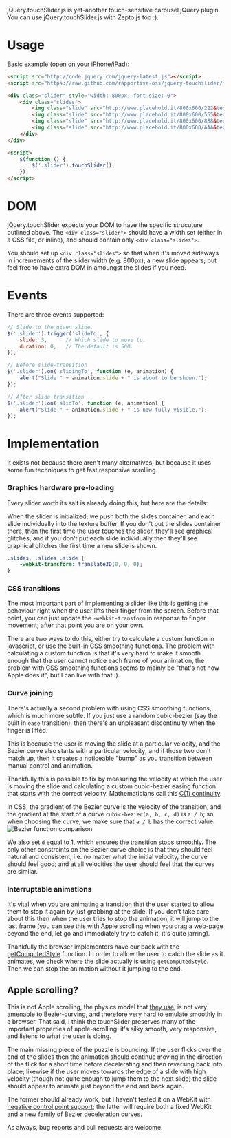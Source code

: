 jQuery.touchSlider.js is yet-another touch-sensitive carousel jQuery plugin.
You can use jQuery.touchSlider.js with Zepto.js too :).

Usage
=====

Basic example ([open on your iPhone/iPad](http://bit.ly/tslider)):

```html
<script src="http://code.jquery.com/jquery-latest.js"></script>
<script src="https://raw.github.com/rapportive-oss/jquery-touchslider/master/jquery.touchslider.js"></script>

<div class="slider" style="width: 800px; font-size: 0">
    <div class="slides">
        <img class="slide" src="http://www.placehold.it/800x600/222&text=ONE">
        <img class="slide" src="http://www.placehold.it/800x600/555&text=TWO">
        <img class="slide" src="http://www.placehold.it/800x600/888&text=THREE">
        <img class="slide" src="http://www.placehold.it/800x600/AAA&text=FOUR">
    </div>
</div>

<script>
    $(function () {
        $('.slider').touchSlider();
    });
</script>
```

DOM
===

jQuery.touchSlider expects your DOM to have the specific strucuture outlined above.
The `<div class="slider">` should have a width set (either in a CSS file, or inline),
and should contain only `<div class="slides">`.

You should set up `<div class="slides">` so that when it's moved sideways in incremements
of the slider width (e.g. 800px), a new slide appears; but feel free to have extra
DOM in amoungst the slides if you need.

Events
======

There are three events supported:

```javascript
// Slide to the given slide.
$('.slider').trigger('slideTo', {
    slide: 3,      // Which slide to move to.
    duration: 0,   // The default is 500.
});

// Before slide-transition
$('.slider').on('slidingTo', function (e, animation) {
    alert("Slide " + animation.slide + " is about to be shown.");
});

// After slide-transition
$('.slider').on('slidTo', function (e, animation) {
    alert("Slide " + animation.slide + " is now fully visible.");
});
```

Implementation
==============

It exists not because there aren't many alternatives, but because it uses some fun
techniques to get fast responsive scrolling.

### Graphics hardware pre-loading

Every slider worth its salt is already doing this, but here are the details:

When the slider is initialized, we push both the slides container, and each slide
individually into the texture buffer. If you don't put the slides container there, then
the first time the user touches the slider, they'll see graphical glitches; and if you
don't put each slide individually then they'll see graphical glitches the first time a new
slide is shown.

```css
.slides, .slides .slide {
    -webkit-transform: translate3D(0, 0, 0);
}
```

### CSS transitions

The most important part of implementing a slider like this is getting the behaviour right
when the user lifts their finger from the screen. Before that point, you can just update
the `-webkit-transform` in response to finger movement; after that point you are on your
own.

There are two ways to do this, either try to calculate a custom function in javascript, or
use the built-in CSS smoothing functions.  The problem with calculating a custom function
is that it's very hard to make it smooth enough that the user cannot notice each frame of
your animation, the problem with CSS smoothing functions seems to mainly be "that's not
how Apple does it", but I can live with that :).

### Curve joining

There's actually a second problem with using CSS smoothing functions, which is much more
subtle. If you just use a random cubic-bezier (say the built in `ease` transition), then
there's an unpleasant discontinuity when the finger is lifted.

This is because the user is moving the slide at a particular velocity, and the Bezier
curve also starts with a particular velocity; and if those two don't match up, then it
creates a noticeable "bump" as you transition between manual control and animation.

Thankfully this is possible to fix by measuring the velocity at which the user is moving the
slide and calculating a custom cubic-bezier easing function that starts with the correct
velocity. Mathematicians call this [C(1) continuity](http://en.wikipedia.org/wiki/Smooth_function#Parametric_continuity).

In CSS, the gradient of the Bezier curve is the velocity of the transition, and the
gradient at the start of a curve `cubic-bezier(a, b, c, d)` is `a / b`; so when choosing
the curve, we make sure that `a / b` has the correct value.
![Bezier function comparison](http://code.rapportive.com/jquery-touchslider/img/continuity.svg)

We also set `d` equal to 1,
which ensures the transition stops smoothly. The only other constraints on the Bezier
curve choice is that they should feel natural and consistent, i.e. no matter what the
initial velocity, the curve should feel good; and at all velocities the user should feel
that the curves are similar.

### Interruptable animations

It's vital when you are animating a transition that the user started to allow them to
stop it again by just grabbing at the slide. If you don't take care about this then when
the user tries to stop the animation, it will jump to the last frame (you can see this
with Apple scrolling when you drag a web-page beyond the end, let go and immediately try
to catch it, it's quite jarring).

Thankfully the browser implementors have our back with the [getComputedStyle](https://developer.mozilla.org/en-US/docs/DOM/window.getComputedStyle)
function. In order to allow the user to catch the slide as it animates, we check where the
slide actually is using `getComputedStyle`. Then we can stop the animation without it
jumping to the end.

## Apple scrolling?

This is not Apple scrolling, the physics model that [they
use](https://github.com/jimeh/PastryKit/blob/master/mobile/dist/PastryKit.js), is not very
amenable to Bezier-curving, and therefore very hard to emulate smoothly in a browser.
That said, I think the touchSlider preserves many of the important properties of
apple-scrolling: it's silky smooth, very responsive, and listens to what the user is
doing.

The main missing piece of the puzzle is bouncing. If the user flicks over the end of the
slides then the animation should continue moving in the direction of the flick for a short
time before decelerating and then reversing back into place; likewise if the user moves
towards the edge of a slide with high velocity (though not quite enough to jump them to
the next slide) the slide should appear to animate just beyond the end and back again.

The former should already work, but I haven't tested it on a WebKit with [negative control
point support](https://bugs.webkit.org/show_bug.cgi?id=45761); the latter will require
both a fixed WebKit and a new family of Bezier deceleration curves.

As always, bug reports and pull requests are welcome.

